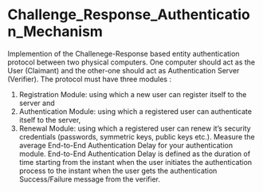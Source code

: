 # Challenge_Response_Authentication_Mechanism
Implemention of the Challenege-Response based entity authentication protocol between two physical computers. 
One computer should act as the User (Claimant) and the other-one should act as Authentication Server (Verifier). The protocol must have three modules : 
1) Registration Module: using which a new user can register itself to the server and 
2) Authentication Module: using which a registered user can authenticate itself to the server, 
3) Renewal Module: using which a registered user can renew it’s security credentials (passwords, symmetric keys, public keys etc.). 
Measure the average End-to-End Authentication Delay for your authentication module. 
End-to-End Authentication Delay is defined as the duration of time starting from the instant when the user initiates the authentication process to the instant when the user gets the authentication Success/Failure message from the verifier.
